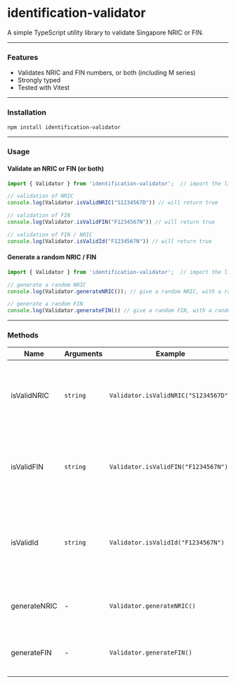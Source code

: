 # identification-validator

A simple TypeScript utility library to validate Singapore NRIC or FIN.

---

### Features
- Validates NRIC and FIN numbers, or both (including M series)
- Strongly typed
- Tested with Vitest

---

### Installation

```bash
npm install identification-validator
```

---

### Usage

#### Validate an NRIC or FIN (or both)

```ts
import { Validator } from 'identification-validator';  // import the library

// validation of NRIC
console.log(Validator.isValidNRIC("S1234567D")) // will return true

// validation of FIN
console.log(Validator.isValidFIN("F1234567N")) // will return true

// validation of FIN / NRIC
console.log(Validator.isValidId("F1234567N")) // will return true
```

#### Generate a random NRIC / FIN

```ts
import { Validator } from 'identification-validator';  // import the library

// generate a random NRIC
console.log(Validator.generateNRIC()); // give a random NRIC, with a random starting valid series

// generate a random FIN
console.log(Validator.generateFIN()) // give a random FIN, with a random starting valid series

```

---

### Methods

| Name          | Arguments    | Example  | Remarks | 
|---------------|---------------|-----------|-------|
| isValidNRIC   | `string`      | `Validator.isValidNRIC("S1234567D")`  | Checks whether the given string is a valid NRIC and returns `true` | `false`  |
| isValidFIN     |  `string`    | `Validator.isValidFIN("F1234567N")`  |Checks whether the given string is a valid NRIC and returns `true` | `false` |
| isValidId     |  `string`    | `Validator.isValidId("F1234567N")`  |Checks whether the given string is a valid NRIC/ FIN and returns `true` | `false` |
| generateNRIC     |  -   | `Validator.generateNRIC()`  |Generates a random NRIC and returns as a string |
| generateFIN     |  -   | `Validator.generateFIN()`  |Generates a random FIN and returns as a string |